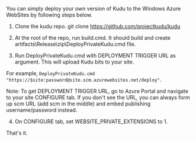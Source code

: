 You can simply deploy your own version of Kudu to the Windows Azure WebSites by following steps below.

1. Clone the kudu repo.  git clone https://github.com/projectkudu/kudu

2. At the root of the repo, run build.cmd. It should build and create artifacts\Release\zip\DeployPrivateKudu.cmd file. 

3. Run DeployPrivateKudu.cmd with DEPLOYMENT TRIGGER URL as argument.  This will upload Kudu bits to your site.

  For example, `DeployPrivateKudu.cmd "https://$site:password@site.scm.azurewebsites.net/deploy"`.

  Note: To get DEPLOYMENT TRIGGER URL, go to Azure Portal and navigate to your site CONFIGURE tab.  If you don't see the URL, you can always form up scm URL (add scm in the middle) and embed publishing username/password instead.

4. On CONFIGURE tab, set WEBSITE_PRIVATE_EXTENSIONS to 1.

That's it.